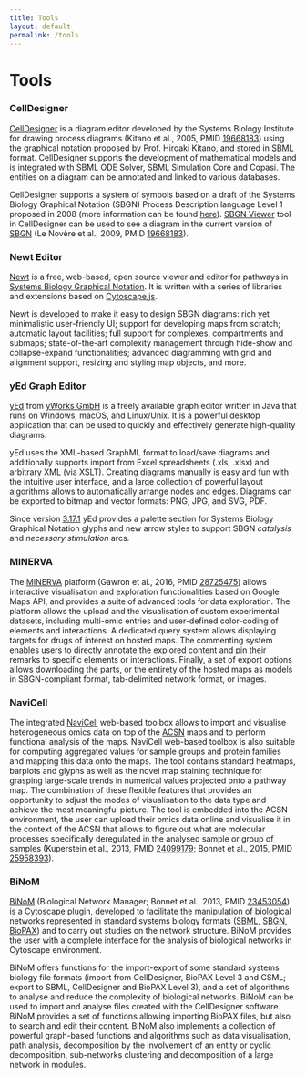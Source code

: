 ```yaml
---
title: Tools
layout: default
permalink: /tools
---
```


# Tools

### CellDesigner

<p><a href="http://www.celldesigner.org" target="_blank">CellDesigner</a> is a diagram editor developed by the Systems Biology Institute for drawing process diagrams (Kitano et al., 2005, PMID <a href="https://www.ncbi.nlm.nih.gov/pubmed/?term=19668183" target="_blank">19668183</a>) using the graphical notation proposed by Prof. Hiroaki Kitano, and stored in <a href="http://sbml.org/" target="_blank">SBML</a> format. CellDesigner supports the development of mathematical models and is integrated with SBML ODE Solver, SBML Simulation Core and Copasi. The entities on a diagram can be annotated and linked to various databases.</p>

<p>CellDesigner supports a system of symbols based on a draft of the Systems Biology Graphical Notation (SBGN) Process Description language Level 1 proposed in 2008 (more information can be found <a href="http://www.celldesigner.org/features.html" target="_blank">here</a>). <a href="http://www.celldesigner.org/help/CDH_View_08.html" target="_blank">SBGN Viewer</a> tool in CellDesigner can be used to see a diagram in the current version of <a href="http://sbgn.org/" target="_blank">SBGN</a> (Le Novère et al., 2009, PMID <a href="https://www.ncbi.nlm.nih.gov/pubmed/?term=19668183" target="_blank">19668183</a>).</p>

<!--<p>See also: <a href="/tools/SBGNinCellDesigner" target="_blank">Drawing SBGN PD diagrams in CellDesigner</a>.</p>-->


### Newt Editor

<p><a href="http://newteditor.org/" target="_blank">Newt</a> is a free, web-based, open source viewer and editor for pathways in <a href="http://sbgn.github.io/sbgn/" target="_blank">Systems Biology Graphical Notation</a>.  It is written with a series of libraries and extensions based on <a href="http://js.cytoscape.org/" target="_blank">Cytoscape.js</a>.</p>

<p>Newt is developed to make it easy to design SBGN diagrams: rich yet minimalistic user-friendly UI; support for developing maps from scratch; automatic layout facilities; full support for complexes, compartments and submaps; state-of-the-art complexity management through hide-show and collapse-expand functionalities; advanced diagramming with grid and alignment support, resizing and styling map objects, and more.</p>


### yEd Graph Editor

<p><a href="https://www.yworks.com/products/yed" target="_blank">yEd</a> from <a href="https://www.yworks.com" target="_blank">yWorks GmbH</a> is a freely available graph editor written in Java that runs on Windows, macOS, and Linux/Unix. It is a powerful desktop application that can be used to quickly and effectively generate high-quality diagrams.</p>

<p>yEd uses the XML-based GraphML format to load/save diagrams and additionally supports import from Excel spreadsheets (.xls, .xlsx) and arbitrary XML (via XSLT). Creating diagrams manually is easy and fun with the intuitive user interface, and a large collection of powerful layout algorithms allows to automatically arrange nodes and edges. Diagrams can be exported to bitmap and vector formats: PNG, JPG, and SVG, PDF.</p>

<p>Since version <a href="https://www.yworks.com/products/yed/download#ReleaseNotes" target="_blank">3.17.1</a> yEd provides a palette section for Systems Biology Graphical Notation glyphs and new arrow styles to support SBGN <i>catalysis</i> and <i>necessary stimulation</i> arcs.</p>


### MINERVA

<p>The <a href="http://r3lab.uni.lu/web/minerva-website/" target="_blank">MINERVA</a> platform (Gawron et al., 2016, PMID <a href="https://www.ncbi.nlm.nih.gov/pubmed/28725475" target="_blank">28725475</a>) allows interactive visualisation and exploration functionalities based on Google Maps API, and provides a suite of advanced tools for data exploration. The platform allows the upload and the visualisation of custom experimental datasets, including multi-omic entries and user-defined color-coding of elements and interactions. A dedicated query system allows displaying targets for drugs of interest on hosted maps. The commenting system enables users to directly annotate the explored content and pin their remarks to specific elements or interactions. Finally, a set of export options allows downloading the parts, or the entirety of the hosted maps as models in SBGN-compliant format, tab-delimited network format, or images.</p>


### NaviCell

<p>The integrated <a href="https://navicell.curie.fr/" target="_blank">NaviCell</a> web-based toolbox allows to import and visualise heterogeneous omics data on top of the <a href="https://acsn.curie.fr/" target="_blank">ACSN</a> maps and to perform functional analysis of the maps. NaviCell web-based toolbox is also suitable for computing aggregated values for sample groups and protein families and mapping this data onto the maps. The tool contains standard heatmaps, barplots and glyphs as well as the novel map staining technique for grasping large-scale trends in numerical values projected onto a pathway map. The combination of these flexible features that provides an opportunity to adjust the modes of visualisation to the data type and achieve the most meaningful picture. The tool is embedded into the ACSN environment, the user can upload their omics data online and visualise it in the context of the ACSN that allows to figure out what are molecular processes specifically deregulated in the analysed sample or group of samples (Kuperstein et al., 2013, PMID <a href="https://www.ncbi.nlm.nih.gov/pubmed/?term=24099179" target="_blank">24099179</a>; Bonnet et al., 2015, PMID <a href="https://www.ncbi.nlm.nih.gov/pubmed/?term=25958393" target="_blank">25958393</a>).</p>


### BiNoM

<p><a href="https://binom.curie.fr/" target="_blank">BiNoM</a> (Biological Network Manager; Bonnet et al., 2013, PMID <a href="https://www.ncbi.nlm.nih.gov/pubmed/?term=23453054" target="_blank">23453054</a>) is a <a href="http://www.cytoscape.org/" target="_blank">Cytoscape</a> plugin, developed to facilitate the manipulation of biological networks represented in standard systems biology formats (<a href="http://sbml.org/" target="_blank">SBML</a>, <a href="http://sbgn.org/" target="_blank">SBGN</a>, <a href="http://biopax.org/" target="_blank">BioPAX</a>) and to carry out studies on the network structure. BiNoM provides the user with a complete interface for the analysis of biological networks in Cytoscape environment.</p>   

<p>BiNoM offers functions for the import-export of some standard systems biology file formats (import from CellDesigner, BioPAX Level 3 and CSML; export to SBML, CellDesigner and BioPAX Level 3), and a set of algorithms to analyse and reduce the complexity of biological networks. BiNoM can be used to import and analyse files created with the CellDesigner software. BiNoM provides a set of functions allowing importing BioPAX files, but also to search and edit their content. BiNoM also implements a collection of powerful graph-based functions and algorithms such as data visualisation, path analysis, decomposition by the involvement of an entity or cyclic decomposition, sub-networks clustering and decomposition of a large network in modules.
